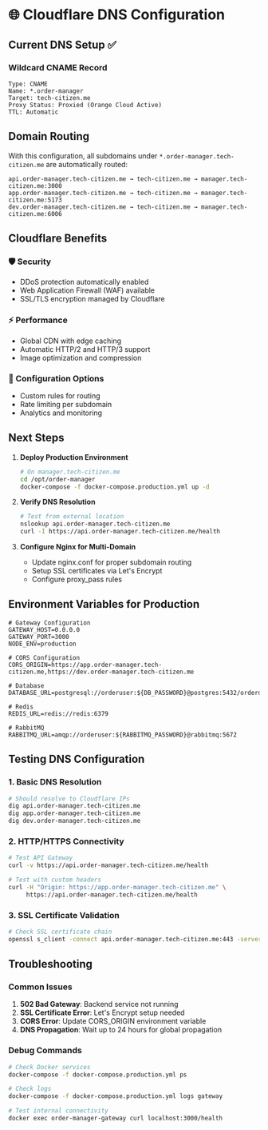 # 🌐 Cloudflare DNS Configuration

## Current DNS Setup ✅

### Wildcard CNAME Record
```
Type: CNAME
Name: *.order-manager
Target: tech-citizen.me
Proxy Status: Proxied (Orange Cloud Active)
TTL: Automatic
```

## Domain Routing

With this configuration, all subdomains under `*.order-manager.tech-citizen.me` are automatically routed:

```
api.order-manager.tech-citizen.me → tech-citizen.me → manager.tech-citizen.me:3000
app.order-manager.tech-citizen.me → tech-citizen.me → manager.tech-citizen.me:5173  
dev.order-manager.tech-citizen.me → tech-citizen.me → manager.tech-citizen.me:6006
```

## Cloudflare Benefits

### 🛡️ Security
- DDoS protection automatically enabled
- Web Application Firewall (WAF) available
- SSL/TLS encryption managed by Cloudflare

### ⚡ Performance  
- Global CDN with edge caching
- Automatic HTTP/2 and HTTP/3 support
- Image optimization and compression

### 🔧 Configuration Options
- Custom rules for routing
- Rate limiting per subdomain
- Analytics and monitoring

## Next Steps

1. **Deploy Production Environment**
   ```bash
   # On manager.tech-citizen.me
   cd /opt/order-manager
   docker-compose -f docker-compose.production.yml up -d
   ```

2. **Verify DNS Resolution**
   ```bash
   # Test from external location
   nslookup api.order-manager.tech-citizen.me
   curl -I https://api.order-manager.tech-citizen.me/health
   ```

3. **Configure Nginx for Multi-Domain**
   - Update nginx.conf for proper subdomain routing
   - Setup SSL certificates via Let's Encrypt
   - Configure proxy_pass rules

## Environment Variables for Production

```env
# Gateway Configuration
GATEWAY_HOST=0.0.0.0
GATEWAY_PORT=3000
NODE_ENV=production

# CORS Configuration  
CORS_ORIGIN=https://app.order-manager.tech-citizen.me,https://dev.order-manager.tech-citizen.me

# Database
DATABASE_URL=postgresql://orderuser:${DB_PASSWORD}@postgres:5432/orderdb

# Redis
REDIS_URL=redis://redis:6379

# RabbitMQ
RABBITMQ_URL=amqp://orderuser:${RABBITMQ_PASSWORD}@rabbitmq:5672
```

## Testing DNS Configuration

### 1. Basic DNS Resolution
```bash
# Should resolve to Cloudflare IPs
dig api.order-manager.tech-citizen.me
dig app.order-manager.tech-citizen.me
dig dev.order-manager.tech-citizen.me
```

### 2. HTTP/HTTPS Connectivity
```bash
# Test API Gateway
curl -v https://api.order-manager.tech-citizen.me/health

# Test with custom headers
curl -H "Origin: https://app.order-manager.tech-citizen.me" \
     https://api.order-manager.tech-citizen.me/health
```

### 3. SSL Certificate Validation
```bash
# Check SSL certificate chain
openssl s_client -connect api.order-manager.tech-citizen.me:443 -servername api.order-manager.tech-citizen.me
```

## Troubleshooting

### Common Issues
1. **502 Bad Gateway**: Backend service not running
2. **SSL Certificate Error**: Let's Encrypt setup needed  
3. **CORS Error**: Update CORS_ORIGIN environment variable
4. **DNS Propagation**: Wait up to 24 hours for global propagation

### Debug Commands
```bash
# Check Docker services
docker-compose -f docker-compose.production.yml ps

# Check logs
docker-compose -f docker-compose.production.yml logs gateway

# Test internal connectivity
docker exec order-manager-gateway curl localhost:3000/health
```